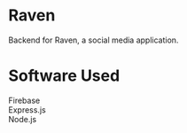 # Raven

Backend for Raven, a social media application.


# Software Used

Firebase\
Express.js\
Node.js
